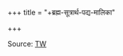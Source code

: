 +++
title = "+ब्रह्म-सूत्रार्थ-पद्य-मालिका"

+++

Source: [TW](https://www.wilbourhall.org/sansknet/vedanta/brahmasutrapadyamalika/index.htm)
